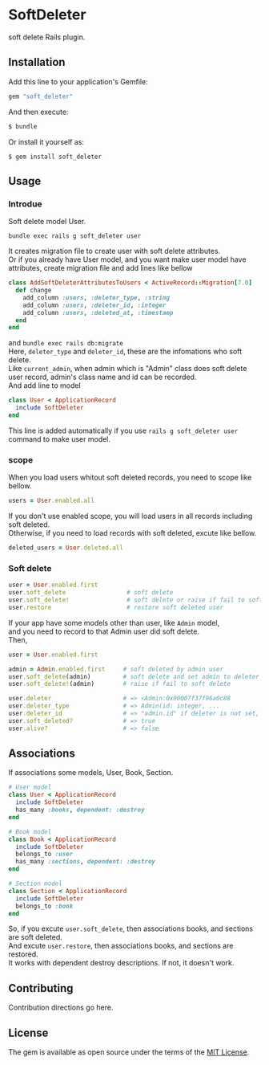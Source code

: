 # SoftDeleter
soft delete Rails plugin.

## Installation
Add this line to your application's Gemfile:

```ruby
gem "soft_deleter"
```

And then execute:
```bash
$ bundle
```

Or install it yourself as:
```
$ gem install soft_deleter
```

## Usage
### Introdue
Soft delete model User.
```
bundle exec rails g soft_deleter user
```
It creates migration file to create user with soft delete attributes.<br/>
Or if you already have User model, and you want make user model have attributes,
create migration file and add lines like bellow
```ruby
class AddSoftDeleterAttributesToUsers < ActiveRecord::Migration[7.0]
  def change
    add_column :users, :deleter_type, :string
    add_column :users, :deleter_id, :integer
    add_column :users, :deleted_at, :timestamp
  end
end
```
and `bundle exec rails db:migrate`<br />
Here, `deleter_type` and `deleter_id`, these are the infomations who soft delete.<br />
Like `current_admin`, when admin which is "Admin" class does soft delete user record, admin's class name and id can be recorded.
<br />
And add line to model
```ruby
class User < ApplicationRecord
  include SoftDeleter
end
```
This line is added automatically if you use `rails g soft_deleter user` command to make user model.

### scope
When you load users whitout soft deleted records, you need to scope like bellow.
```ruby
users = User.enabled.all
```
If you don't use enabled scope, you will load users in all records including soft deleted.<br />
Otherwise, if you need to load records with soft deleted, excute like bellow.
```ruby
deleted_users = User.deleted.all
```

### Soft delete
```ruby
user = User.enabled.first
user.soft_delete                 # soft delete
user.soft_delete!                # soft delete or raise if fail to soft delete
user.restore                     # restore soft deleted user
```
If your app have some models other than user, like `Admin` model,<br />
and you need to record to that Admin user did soft delete.<br />
Then,
```ruby
user = User.enabled.first

admin = Admin.enabled.first     # soft deleted by admin user
user.soft_delete(admin)         # soft delete and set admin to deleter
user.soft_delete!(admin)        # raise if fail to soft delete

user.deleter                    # => <Admin:0x00007f37f96a0c88
user.deleter_type               # => Admin(id: integer, ...
user.deleter_id                 # => "admin.id" if deleter is not set, "user.id"
user.soft_deleted?              # => true
user.alive?                     # => false
```

## Associations
If associations some models, User, Book, Section.
```ruby
# User model
class User < ApplicationRecord
  include SoftDeleter
  has_many :books, dependent: :destroy
end

# Book model
class Book < ApplicationRecord
  include SoftDeleter
  belongs_to :user
  has_many :sections, dependent: :destroy
end

# Section model
class Section < ApplicationRecord
  include SoftDeleter
  belongs_to :book
end
```
So, if you excute `user.soft_delete`, then associations books, and sections are soft deleted.<br />
And excute `user.restore`, then associations books, and sections are restored.<br />
It works with dependent destroy descriptions. If not, it doesn't work.


## Contributing
Contribution directions go here.

## License
The gem is available as open source under the terms of the [MIT License](https://opensource.org/licenses/MIT).
